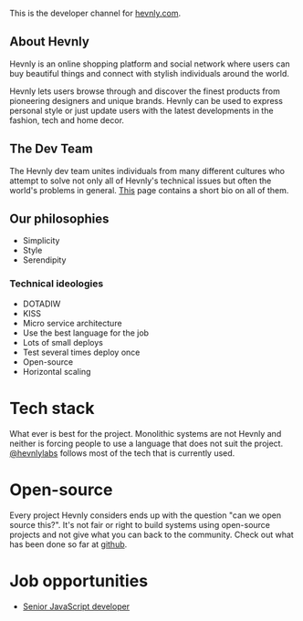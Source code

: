 This is the developer channel for [hevnly.com](https://hevnly.com).
## About Hevnly ##

Hevnly is an online shopping platform and social network where users can buy beautiful things and connect with stylish individuals around the world.

Hevnly lets users browse through and discover the finest products from pioneering designers and unique brands. Hevnly can be used to express personal style or just update users with the latest developments in the fashion, tech and home decor.

## The Dev Team ##

The Hevnly dev team unites individuals from many different cultures who attempt to solve not only all of Hevnly's technical issues but often the world's problems in general. [This](/about-us) page contains a short bio on all of them.

## Our philosophies ##

+ Simplicity
+ Style
+ Serendipity

### Technical ideologies ###

+ DOTADIW
+ KISS
+ Micro service architecture
+ Use the best language for the job
+ Lots of small deploys
+ Test several times deploy once
+ Open-source
+ Horizontal scaling

# Tech stack #

What ever is best for the project. Monolithic systems are not Hevnly and neither is forcing people to use a language that does not suit the project. [@hevnlylabs](https://twitter.com/hevnlylabs) follows most of the tech that is currently used.

# Open-source #

Every project Hevnly considers ends up with the question "can we open source this?". It's not fair or right to build systems using open-source projects and not give what you can back to the community. Check out what has been done so far at [github](https://github.com/hevnly/).

# Job opportunities #

+ [Senior JavaScript developer](jobs/snrjs/)
